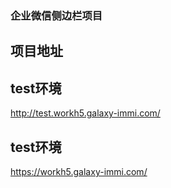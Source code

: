 ### 企业微信侧边栏项目

## 项目地址
## test环境
http://test.workh5.galaxy-immi.com/

## test环境
https://workh5.galaxy-immi.com/